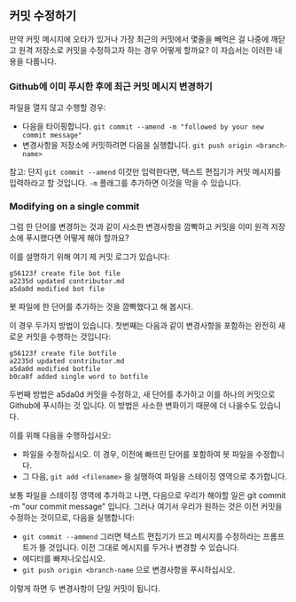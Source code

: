 ## 커밋 수정하기

만약 커밋 메시지에 오타가 있거나 가장 최근의 커밋에서 몇줄을 빼먹은 걸 나중에 깨닫고 원격 저장소로 커밋을 수정하고자 하는 경우 어떻게 할까요? 이 자습서는 이러한 내용을 다룹니다.

### Github에 이미 푸시한 후에 최근 커밋 메시지 변경하기

파일을 열지 않고 수행할 경우:

- 다음을 타이핑합니다. `git commit --amend -m "followed by your new commit message"`
- 변경사항을 저장소에 커밋하려면 다음을 실행합니다. `git push origin <branch-name>`

참고: 단지 `git commit --amend` 이것만 입력한다면, 텍스트 편집기가 커밋 메시지를 입력하라고 할 것입니다. `-m` 플래그를 추가하면 이것을 막을 수 있습니다.

### Modifying on a single commit

그럼 한 단어를 변경하는 것과 같이 사소한 변경사항을 깜빡하고 커밋을 이미 원격 저장소에 푸시했다면 어떻게 해야 할까요?

이를 설명하기 위해 여기 제 커밋 로그가 있습니다:

```
g56123f create file bot file
a2235d updated contributor.md
a5da0d modified bot file
```

봇 파일에 한 단어를 추가하는 것을 깜빡했다고 해 봅시다.

이 경우 두가지 방법이 있습니다. 첫번째는 다음과 같이 변경사항을 포함하는 완전히 새로운 커밋을 수행하는 것입니다:

```
g56123f create file botfile
a2235d updated contributor.md
a5da0d modified botfile
b0ca8f added single word to botfile
```

두번째 방법은 a5da0d 커밋을 수정하고, 새 단어를 추가하고 이를 하나의 커밋으로 Github에 푸시하는 것 입니다.
이 방법은 사소한 변화이기 때문에 더 나을수도 있습니다.

이를 위해 다음을 수행하십시오:

- 파일을 수정하십시오. 이 경우, 이전에 빠뜨린 단어를 포함하여 봇 파일을 수정합니다.
- 그 다음, `git add <filename>` 을 실행하여 파일을 스테이징 영역으로 추가합니다.

보통 파일을 스테이징 영역에 추가하고 나면, 다음으로 우리가 해야할 일은 git commit -m "our commit message" 입니다.
그러나 여기서 우리가 원하는 것은 이전 커밋을 수정하는 것이므로, 다음을 실행합니다:

- `git commit --ammend`
  그러면 텍스트 편집기가 뜨고 메시지를 수정하라는 프롬프트가 뜰 것입니다. 이전 그대로 메시지를 두거나 변경할 수 있습니다.
- 에디터를 빠져나오십시오.
- `git push origin <branch-name` 으로 변경사항을 푸시하십시오.

이렇게 하면 두 변경사항이 단일 커밋이 됩니다.
